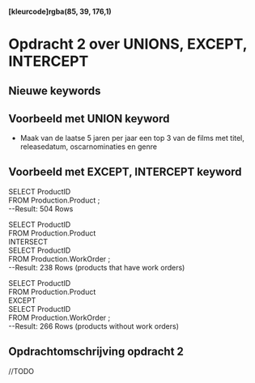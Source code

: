 #### [kleurcode]rgba(85, 39, 176,1)

# Opdracht 2 over UNIONS, EXCEPT, INTERCEPT 

## Nieuwe keywords 

## Voorbeeld met UNION keyword

- Maak van de laatse 5 jaren per jaar een top 3 van de films met titel, releasedatum, oscarnominaties en genre

## Voorbeeld met EXCEPT, INTERCEPT keyword

SELECT ProductID   
FROM Production.Product ;  
--Result: 504 Rows  

SELECT ProductID   
FROM Production.Product  
INTERSECT  
SELECT ProductID   
FROM Production.WorkOrder ;  
--Result: 238 Rows (products that have work orders)  

SELECT ProductID   
FROM Production.Product  
EXCEPT  
SELECT ProductID   
FROM Production.WorkOrder ;  
--Result: 266 Rows (products without work orders)  

## Opdrachtomschrijving opdracht 2

//TODO